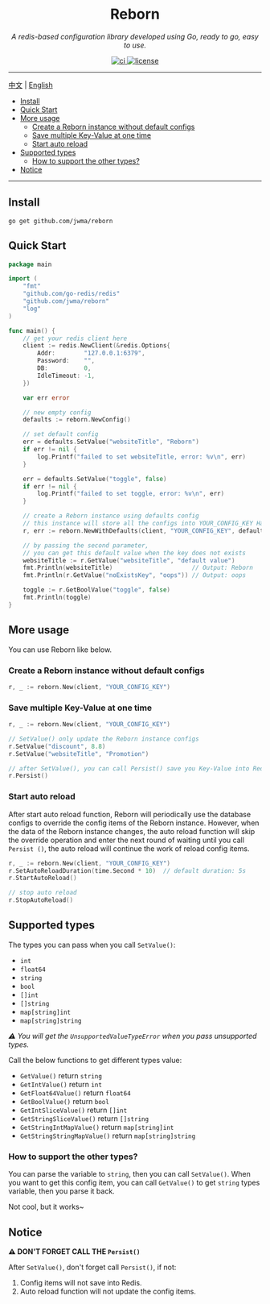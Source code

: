 <h1 align="center">
  <br>Reborn<br>
</h1>

<p align="center"><em>A redis-based configuration library developed using Go, ready to go, easy to use.</em></p>
<p align="center">
  <a href="https://github.com/jwma/reborn/workflows/Go/badge.svg?branch=master" target="_blank">
    <img src="https://github.com/jwma/reborn/workflows/Go/badge.svg?branch=master" alt="ci">
  </a>
  <a href="https://img.shields.io/github/license/mashape/apistatus.svg" target="_blank">
      <img src="https://img.shields.io/github/license/mashape/apistatus.svg" alt="license">
  </a>
</p>

---

[中文](README.zh_cn.md "中文") | [English](README.md "English")

* [Install](#install)
* [Quick Start](#quick-start)
* [More usage](#more-usage)
    * [Create a Reborn instance without default configs](#create-a-reborn-instance-without-default-configs)
    * [Save multiple Key-Value at one time](#save-multiple-key-value-at-one-time)
    * [Start auto reload](#start-auto-reload)
* [Supported types](#supported-types)
    * [How to support the other types?](#how-to-support-the-other-types)
* [Notice](#notice)

---

## Install
```console
go get github.com/jwma/reborn
```

## Quick Start

```go
package main

import (
	"fmt"
	"github.com/go-redis/redis"
	"github.com/jwma/reborn"
	"log"
)

func main() {
	// get your redis client here
	client := redis.NewClient(&redis.Options{
		Addr:        "127.0.0.1:6379",
		Password:    "",
		DB:          0,
		IdleTimeout: -1,
	})

	var err error

	// new empty config
	defaults := reborn.NewConfig()

	// set default config
	err = defaults.SetValue("websiteTitle", "Reborn")
	if err != nil {
		log.Printf("failed to set websiteTitle, error: %v\n", err)
	}

	err = defaults.SetValue("toggle", false)
	if err != nil {
		log.Printf("failed to set toggle, error: %v\n", err)
	}

	// create a Reborn instance using defaults config
	// this instance will store all the configs into YOUR_CONFIG_KEY Hash in Redis
	r, err := reborn.NewWithDefaults(client, "YOUR_CONFIG_KEY", defaults)

	// by passing the second parameter, 
	// you can get this default value when the key does not exists
	websiteTitle := r.GetValue("websiteTitle", "default value")
	fmt.Println(websiteTitle)                      // Output: Reborn
	fmt.Println(r.GetValue("noExistsKey", "oops")) // Output: oops

	toggle := r.GetBoolValue("toggle", false)
	fmt.Println(toggle)
}

```

## More usage

You can use Reborn like below.

### Create a Reborn instance without default configs

```go
r, _ := reborn.New(client, "YOUR_CONFIG_KEY")
```

### Save multiple Key-Value at one time

```go
r, _ := reborn.New(client, "YOUR_CONFIG_KEY")

// SetValue() only update the Reborn instance configs
r.SetValue("discount", 8.8)
r.SetValue("websiteTitle", "Promotion")

// after SetValue(), you can call Persist() save you Key-Value into Redis.
r.Persist()
```

### Start auto reload

After start auto reload function, Reborn will periodically use the database configs to override the config 
items of the Reborn instance. However, when the data of the Reborn instance changes, the auto reload function will 
skip the override operation and enter the next round of waiting until you call `Persist ()`, 
the auto reload will continue the work of reload config items.

```go
r, _ := reborn.New(client, "YOUR_CONFIG_KEY")
r.SetAutoReloadDuration(time.Second * 10)  // default duration: 5s
r.StartAutoReload()

// stop auto reload
r.StopAutoReload()
```

## Supported types

The types you can pass when you call `SetValue()`:
- `int`
- `float64`
- `string`
- `bool`
- `[]int`
- `[]string`
- `map[string]int`
- `map[string]string`

_⚠️ You will get the `UnsupportedValueTypeError` when you pass unsupported types._

Call the below functions to get different types value:
- `GetValue()` return `string`
- `GetIntValue()` return `int`
- `GetFloat64Value()` return `float64`
- `GetBoolValue()` return  `bool`
- `GetIntSliceValue()` return `[]int`
- `GetStringSliceValue()` return `[]string`
- `GetStringIntMapValue()` return `map[string]int`
- `GetStringStringMapValue()` return `map[string]string`

### How to support the other types?
You can parse the variable to `string`, then you can call `SetValue()`. When you want to get this config item,
you can call `GetValue()` to get `string` types variable, then you parse it back.

Not cool, but it works~

## Notice

**⚠️ DON'T FORGET CALL THE `Persist()`**

After `SetValue()`, don't forget call `Persist()`, if not:

1. Config items will not save into Redis.
2. Auto reload function will not update the config items. 

